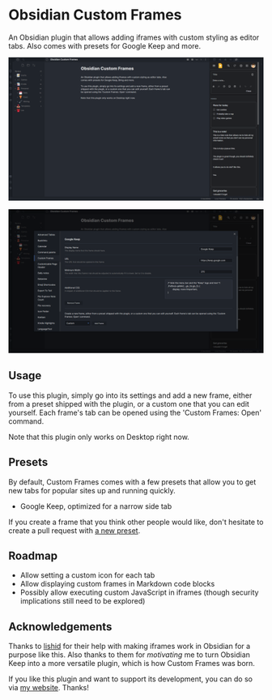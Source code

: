 # Obsidian Custom Frames
An Obsidian plugin that allows adding iframes with custom styling as editor tabs. Also comes with presets for Google Keep and more.

![A screenshot of the plugin in action](screenshot.png)

![A screenshot of the plugin's settings](settings.png)

## Usage
To use this plugin, simply go into its settings and add a new frame, either from a preset shipped with the plugin, or a custom one that you can edit yourself. Each frame's tab can be opened using the 'Custom Frames: Open' command.

Note that this plugin only works on Desktop right now.

## Presets
By default, Custom Frames comes with a few presets that allow you to get new tabs for popular sites up and running quickly.
- Google Keep, optimized for a narrow side tab

If you create a frame that you think other people would like, don't hesitate to create a pull request with [a new preset](https://github.com/Ellpeck/ObsidianCustomFrames/blob/master/main.ts#L8).

## Roadmap
- Allow setting a custom icon for each tab
- Allow displaying custom frames in Markdown code blocks
- Possibly allow executing custom JavaScript in iframes (though security implications still need to be explored)

## Acknowledgements
Thanks to [lishid](https://github.com/lishid) for their help with making iframes work in Obsidian for a purpose like this. Also thanks to them for *motivating* me to turn Obsidian Keep into a more versatile plugin, which is how Custom Frames was born.

If you like this plugin and want to support its development, you can do so via [my website](https://ellpeck.de/support). Thanks!